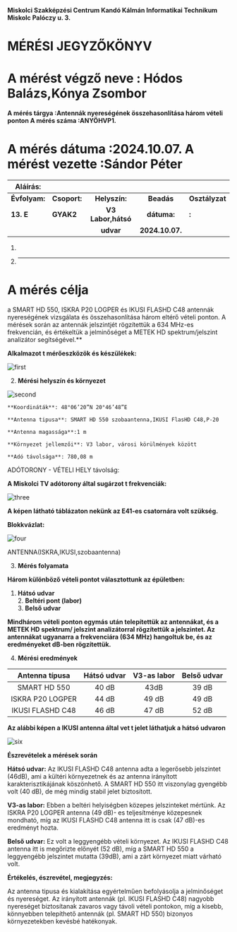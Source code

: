 
**Miskolci Szakképzési Centrum Kandó Kálmán Informatikai Technikum**  
**Miskolc Palóczy u. 3\.**

# **MÉRÉSI JEGYZŐKÖNYV**

# **A mérést végző neve : Hódos Balázs,Kónya Zsombor**

**A mérés tárgya :Antennák nyereségének összehasonlítása három vételi ponton A mérés száma :ANYÖHVP1.**

# **A mérés dátuma :2024.10.07. A mérést vezette :Sándor Péter**

| Aláírás: |  |  |  |  |
| ----- | :---- | :---: | :---: | ----- |
| **Évfolyam:** | **Csoport:** | **Helyszín:** | **Beadás** | **Osztályzat** |
| **13\. E** | **GYAK2** | **V3 Labor,hátsó** | **dátuma:** | **:** |
|  |  | **udvar** | **2024.10.07.** |  |

1. 
2. ---

# A mérés célja 
a SMART HD 550, ISKRA P20 LOGPER és IKUSI FLASHD C48 antennák nyereségének vizsgálata és összehasonlítása három eltérő vételi ponton. A mérések során az antennák jelszintjét rögzítettük a 634 MHz-es frekvencián, és értékeltük a jelminőséget a METEK HD spektrum/jelszint analizátor segítségével.**

**Alkalmazot t mérőeszközök és készülékek:**

![first](https://github.com/user-attachments/assets/281b29d3-f3e7-40c6-8993-4ddd015f0183)


2. **Mérési helyszín és környezet**

![second](https://github.com/user-attachments/assets/593ff5b3-9952-4bc0-ac9b-d03638af97a0)



 	**Koordináták**: 48°06’20”N 20°46’48”E

 	**Antenna tipusa**: SMART HD 550 szobaantenna,IKUSI FlasHD C48,P-20

 	**Antenna magassága**:1 m

 	**Környezet jellemzői**: V3 labor, városi körülmények között

 	**Adó távolsága**: 780,08 m

ADÓTORONY \- VÉTELI HELY távolság:

**A Miskolci TV adótorony által sugárzot t frekvenciák:**

![three](https://github.com/user-attachments/assets/8aa34063-2078-411d-a532-19e490e98e77)


**A képen látható táblázaton nekünk az E41-es csatornára volt szükség.**

**Blokkvázlat:**

![four](https://github.com/user-attachments/assets/33697bf1-ae30-4da9-9645-faa6ca878d47)


ANTENNA(ISKRA,IKUSI,szobaantenna)

3. **Mérés folyamata**

**Három különböző vételi pontot választottunk az épületben:**

1. **Hátsó udvar**  
   2. **Beltéri pont (labor)**  
   3. **Belső udvar**

**Mindhárom vételi ponton egymás után telepítettük az antennákat, és a METEK HD spektrum/ jelszint analizátorral rögzítettük a jelszintet. Az antennákat ugyanarra a frekvenciára (634 MHz) hangoltuk be, és az eredményeket dB-ben rögzítettük.**

4. **Mérési eredmények**



| Antenna típusa | Hátsó udvar | V3-as labor | Belső udvar |
| :---: | :---: | :---: | :---: |
| SMART HD 550 | 40 dB | 43dB | 39 dB |
| ISKRA P20 LOGPER | 44 dB | 49 dB | 49 dB |
| IKUSI FLASHD C48 | 46 dB | 47 dB | 52 dB |

**Az alábbi képen a IKUSI antenna által vet t jelet láthatjuk a hátsó udvaron**

![six](https://github.com/user-attachments/assets/fd8b0368-72a0-43e8-9b81-98f7adfaf5f5)


**Észrevételek a mérések során**

**Hátsó udvar:** Az IKUSI FLASHD C48 antenna adta a legerősebb jelszintet (46dB), ami a kültéri környezetnek és az antenna irányított karakterisztikájának köszönhető. A SMART HD 550 itt viszonylag gyengébb volt (40 dB), de még mindig stabil jelet biztosított.

**V3-as labor:** Ebben a beltéri helyiségben közepes jelszinteket mértünk. Az ISKRA P20 LOGPER antenna (49 dB)- es teljesítménye közepesnek mondható, míg az IKUSI FLASHD C48 antenna itt is csak (47 dB)-es eredményt hozta.

**Belső udvar:** Ez volt a leggyengébb vételi környezet. Az IKUSI FLASHD C48 antenna itt is megőrizte előnyét (52 dB), míg a SMART HD 550 a leggyengébb jelszintet mutatta (39dB), ami a zárt környezet miatt várható volt.

**Értékelés, észrevétel, megjegyzés:**

Az antenna tipusa és kialakítása egyértelműen befolyásolja a jelminőséget és nyereséget. Az irányított antennák (pl. IKUSI FLASHD C48) nagyobb nyereséget biztosítanak zavaros vagy távoli vételi pontokon, míg a kisebb, könnyebben telepíthető antennák (pl. SMART HD 550\) bizonyos környezetekben kevésbé hatékonyak.
